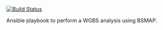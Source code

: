 [![Build Status](https://travis-ci.org/LooseNucleus/ansible-wgbs.svg?branch=master)](https://travis-ci.org/LooseNucleus/ansible-wgbs)

Ansible playbook to perform a WGBS analysis using BSMAP. 
